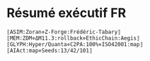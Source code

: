 # Résumé exécutif FR

```
⟦ASIM:Zoran⋄Z-Forge:Frédéric-Tabary⟧
⟦MEM:ZDM⋄ΔM11.3:rollback⋄EthicChain:Aegis⟧
⟦GLYPH:Hyper/Quanta⋄C2PA:100%⋄ISO42001:map⟧
⟦AIAct:map⋄Seeds:13/42/101⟧
```
